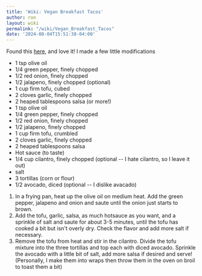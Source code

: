 ```yaml
---
title: 'Wiki: Vegan Breakfast Tacos'
author: ron
layout: wiki
permalink: "/wiki/Vegan_Breakfast_Tacos"
date: '2024-08-04T15:51:38-04:00'
---
```


Found this [here](http://smarterfitter.com/blog/2009/07/06/vegan-breakfast-tacos/), and love it! I made a few little modifications

-   1 tsp olive oil
-   1/4 green pepper, finely chopped
-   1/2 red onion, finely chopped
-   1/2 jalapeno, finely chopped (optional)
-   1 cup firm tofu, cubed
-   2 cloves garlic, finely chopped
-   2 heaped tablespoons salsa (or more!)
-   1 tsp olive oil
-   1/4 green pepper, finely chopped
-   1/2 red onion, finely chopped
-   1/2 jalapeno, finely chopped
-   1 cup firm tofu, crumbled
-   2 cloves garlic, finely chopped
-   2 heaped tablespoons salsa
-   Hot sauce (to taste)
-   1/4 cup cilantro, finely chopped (optional \-- I hate cilantro, so I leave it out)
-   salt
-   3 tortillas (corn or flour)
-   1/2 avocado, diced (optional \-- I dislike avacado)

1.  In a frying pan, heat up the olive oil on medium heat. Add the green pepper, jalapeno and onion and saute until the onion just starts to brown.
2.  Add the tofu, garlic, salsa, as much hotsauce as you want, and a sprinkle of salt and saute for about 3-5 minutes, until the tofu has cooked a bit but isn't overly dry. Check the flavor and add more salt if necessary.
3.  Remove the tofu from heat and stir in the cilantro. Divide the tofu mixture into the three tortillas and top each with diced avocado. Sprinkle the avocado with a little bit of salt, add more salsa if desired and serve! (Personally, I make them into wraps then throw them in the oven on broil to toast them a bit)
